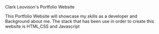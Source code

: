 Clark Leovison's Portfolio Website


This Portfolio Website will showcase my skills as a developer and Background about me. 
The stack that has been use in order to create this website is HTML,CSS and Javascript
